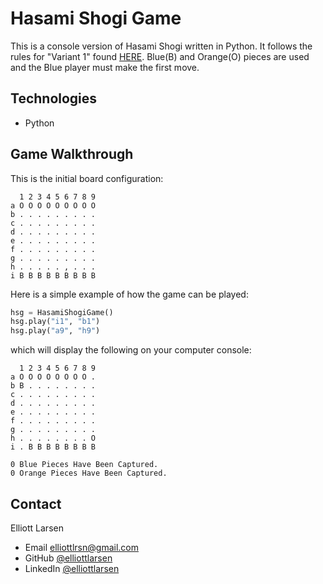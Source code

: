 # Hasami Shogi Game 
This is a console version of Hasami Shogi written in Python.  It follows the rules for "Variant 1" found [HERE](https://en.wikipedia.org/wiki/Hasami_shogi).  Blue(B) and Orange(O) pieces are used and the Blue player must make the first move.  
## Technologies
* Python
## Game Walkthrough
This is the initial board configuration:
```
  1 2 3 4 5 6 7 8 9
a O O O O O O O O O
b . . . . . . . . .
c . . . . . . . . .
d . . . . . . . . .
e . . . . . . . . .
f . . . . . . . . .
g . . . . . . . . .
h . . . . . , . . .
i B B B B B B B B B
```
Here is a simple example of how the game can be played:
```python
hsg = HasamiShogiGame()
hsg.play("i1", "b1")
hsg.play("a9", "h9")
```
which will display the following on your computer console:
```
  1 2 3 4 5 6 7 8 9 
a O O O O O O O O . 
b B . . . . . . . . 
c . . . . . . . . . 
d . . . . . . . . . 
e . . . . . . . . . 
f . . . . . . . . . 
g . . . . . . . . . 
h . . . . . . . . O 
i . B B B B B B B B 

0 Blue Pieces Have Been Captured.
0 Orange Pieces Have Been Captured.
```
## Contact
Elliott Larsen

* Email elliottlrsn@gmail.com
* GitHub [@elliottlarsen](https://github.com/elliottlarsen)
* LinkedIn [@elliottlarsen](https://www.linkedin.com/in/elliottlarsen)

